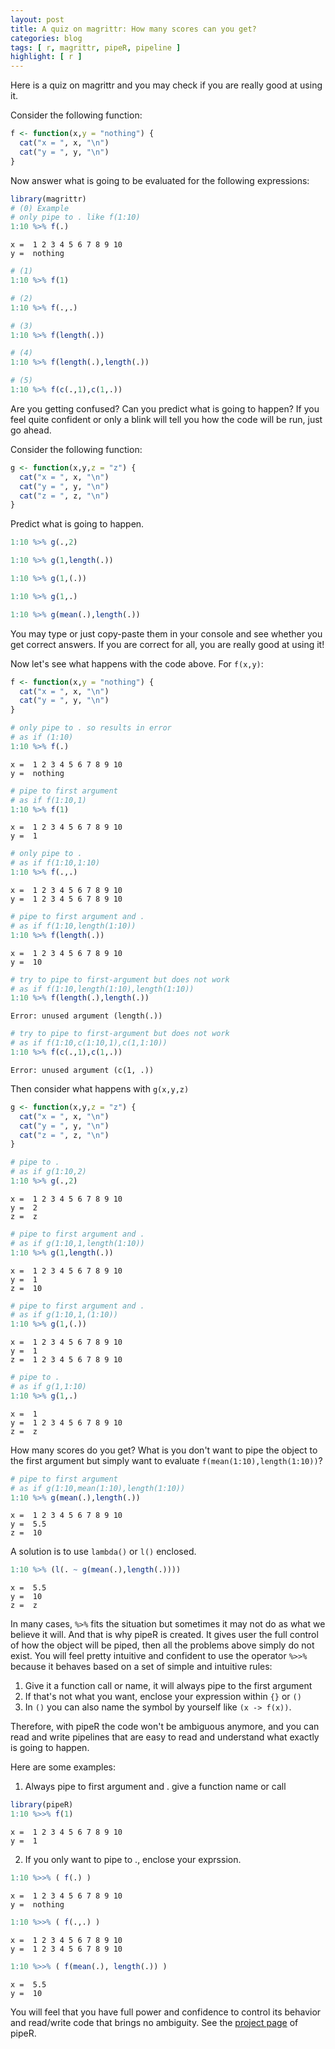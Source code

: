 ```yaml
---
layout: post
title: A quiz on magrittr: How many scores can you get?
categories: blog
tags: [ r, magrittr, pipeR, pipeline ]
highlight: [ r ]
---
```




Here is a quiz on magrittr and you may check if you are really good at using it.

Consider the following function:


```r
f <- function(x,y = "nothing") {
  cat("x = ", x, "\n")
  cat("y = ", y, "\n")
}
```

Now answer what is going to be evaluated for the following expressions:


```r
library(magrittr)
# (0) Example
# only pipe to . like f(1:10)
1:10 %>% f(.) 
```

```
x =  1 2 3 4 5 6 7 8 9 10 
y =  nothing 
```

```r
# (1)
1:10 %>% f(1)
```

```r
# (2)
1:10 %>% f(.,.)
```

```r
# (3)
1:10 %>% f(length(.)) 
```

```r
# (4)
1:10 %>% f(length(.),length(.)) 
```

```r
# (5)
1:10 %>% f(c(.,1),c(1,.))
```

Are you getting confused? Can you predict what is going to happen? If you feel quite confident or only a blink will tell you how the code will be run, just go ahead.

Consider the following function:


```r
g <- function(x,y,z = "z") {
  cat("x = ", x, "\n")
  cat("y = ", y, "\n")
  cat("z = ", z, "\n")
}
```

Predict what is going to happen.

```r
1:10 %>% g(.,2)
```

```r
1:10 %>% g(1,length(.))
```

```r
1:10 %>% g(1,(.))
```

```r
1:10 %>% g(1,.)
```

```r
1:10 %>% g(mean(.),length(.))
```

You may type or just copy-paste them in your console and see whether you get correct answers. If you are correct for all, you are really good at using it!

Now let's see what happens with the code above. For `f(x,y)`:


```r
f <- function(x,y = "nothing") {
  cat("x = ", x, "\n")
  cat("y = ", y, "\n")
}
```


```r
# only pipe to . so results in error
# as if (1:10)
1:10 %>% f(.) 
```

```
x =  1 2 3 4 5 6 7 8 9 10 
y =  nothing 
```


```r
# pipe to first argument
# as if f(1:10,1)
1:10 %>% f(1) 
```

```
x =  1 2 3 4 5 6 7 8 9 10 
y =  1 
```


```r
# only pipe to .
# as if f(1:10,1:10)
1:10 %>% f(.,.) 
```

```
x =  1 2 3 4 5 6 7 8 9 10 
y =  1 2 3 4 5 6 7 8 9 10 
```


```r
# pipe to first argument and .
# as if f(1:10,length(1:10))
1:10 %>% f(length(.)) 
```

```
x =  1 2 3 4 5 6 7 8 9 10 
y =  10 
```


```r
# try to pipe to first-argument but does not work
# as if f(1:10,length(1:10),length(1:10))
1:10 %>% f(length(.),length(.)) 
```

```
Error: unused argument (length(.))
```


```r
# try to pipe to first-argument but does not work
# as if f(1:10,c(1:10,1),c(1,1:10))
1:10 %>% f(c(.,1),c(1,.))
```

```
Error: unused argument (c(1, .))
```

Then consider what happens with `g(x,y,z)`


```r
g <- function(x,y,z = "z") {
  cat("x = ", x, "\n")
  cat("y = ", y, "\n")
  cat("z = ", z, "\n")
}
```


```r
# pipe to .
# as if g(1:10,2)
1:10 %>% g(.,2)
```

```
x =  1 2 3 4 5 6 7 8 9 10 
y =  2 
z =  z 
```


```r
# pipe to first argument and .
# as if g(1:10,1,length(1:10))
1:10 %>% g(1,length(.))
```

```
x =  1 2 3 4 5 6 7 8 9 10 
y =  1 
z =  10 
```


```r
# pipe to first argument and .
# as if g(1:10,1,(1:10))
1:10 %>% g(1,(.))
```

```
x =  1 2 3 4 5 6 7 8 9 10 
y =  1 
z =  1 2 3 4 5 6 7 8 9 10 
```


```r
# pipe to .
# as if g(1,1:10)
1:10 %>% g(1,.)
```

```
x =  1 
y =  1 2 3 4 5 6 7 8 9 10 
z =  z 
```

How many scores do you get? What is you don't want to pipe the object to the first argument but simply want to evaluate `f(mean(1:10),length(1:10))`?


```r
# pipe to first argument
# as if g(1:10,mean(1:10),length(1:10))
1:10 %>% g(mean(.),length(.))
```

```
x =  1 2 3 4 5 6 7 8 9 10 
y =  5.5 
z =  10 
```

A solution is to use `lambda()` or `l()` enclosed.


```r
1:10 %>% (l(. ~ g(mean(.),length(.))))
```

```
x =  5.5 
y =  10 
z =  z 
```

In many cases, `%>%` fits the situation but sometimes it may not do as what we believe it will. And that is why pipeR is created. It gives user the full control of how the object will be piped, then all the problems above simply do not exist. You will feel pretty intuitive and confident to use the operator `%>>%` because it behaves based on a set of simple and intuitive rules:

1. Give it a function call or name, it will always pipe to the first argument
2. If that's not what you want, enclose your expression within `{}` or `()`
3. In `()` you can also name the symbol by yourself like `(x -> f(x))`.

Therefore, with pipeR the code won't be ambiguous anymore, and you can read and write pipelines that are easy to read and understand what exactly is going to happen.

Here are some examples:

1. Always pipe to first argument and . give a function name or call

```r
library(pipeR)
1:10 %>>% f(1)
```

```
x =  1 2 3 4 5 6 7 8 9 10 
y =  1 
```

2. If you only want to pipe to ., enclose your exprssion.


```r
1:10 %>>% ( f(.) )
```

```
x =  1 2 3 4 5 6 7 8 9 10 
y =  nothing 
```


```r
1:10 %>>% ( f(.,.) )
```

```
x =  1 2 3 4 5 6 7 8 9 10 
y =  1 2 3 4 5 6 7 8 9 10 
```


```r
1:10 %>>% ( f(mean(.), length(.)) )
```

```
x =  5.5 
y =  10 
```

You will feel that you have full power and confidence to control its behavior and read/write code that brings no ambiguity. See the [project page](http://renkun.me/pipeR/) of pipeR.
